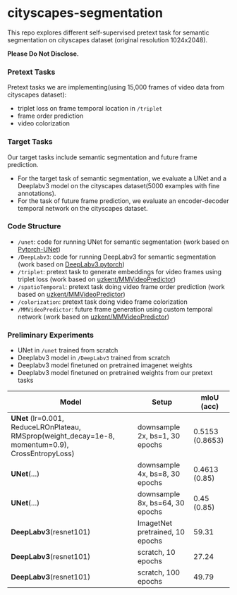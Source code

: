 # cityscapes-segmentation

This repo explores different self-supervised pretext task for semantic segmentation on cityscapes dataset (original resolution 1024x2048).

**Please Do Not Disclose.** 

### Pretext Tasks
Pretext tasks we are implementing(using 15,000 frames of video data from cityscapes dataset):

* triplet loss on frame temporal location in `/triplet`
* frame order prediction
* video colorization

### Target Tasks
Our target tasks include semantic segmentation and future frame prediction.

* For the target task of semantic segmentation, we evaluate a UNet and a Deeplabv3 model on the cityscapes dataset(5000 examples with fine annotations).
* For the task of future frame prediction, we evaluate an encoder-decoder temporal network on the cityscapes dataset.

### Code Structure

* `/unet`: code for running UNet for semantic segmentation (work based on [Pytorch-UNet](https://github.com/milesial/Pytorch-UNet))
* `/DeepLabv3`: code for running DeepLabv3 for semantic segmentation (work based on [DeepLabv3.pytorch](https://github.com/chenxi116/DeepLabv3.pytorch))
* `/triplet`: pretext task to generate embeddings for video frames using triplet loss (work based on [uzkent/MMVideoPredictor](https://github.com/uzkent/MMVideoPredictor))
* `/spatioTemporal`: pretext task doing video frame order prediction (work based on [uzkent/MMVideoPredictor](https://github.com/uzkent/MMVideoPredictor))
* `/colorization`: pretext task doing video frame colorization 
* `/MMVideoPredictor`: future frame generation using custom temporal network (work based on [uzkent/MMVideoPredictor](https://github.com/uzkent/MMVideoPredictor))

### Preliminary Experiments

* UNet in `/unet` trained from scratch 
* Deeplabv3 model in `/DeepLabv3` trained from scratch 
* Deeplabv3 model finetuned on pretrained imagenet weights
* Deeplabv3 model finetuned on pretrained weights from our pretext tasks

Model  | Setup | mIoU (acc)
------------- | ------------- | ---
**UNet** (lr=0.001, ReduceLROnPlateau, RMSprop(weight_decay=1e-8, momentum=0.9), CrossEntropyLoss) | downsample 2x, bs=1, 30 epochs | 0.5153 (0.8653)
**UNet**(...) | downsample 4x, bs=8, 30 epochs | 0.4613 (0.85)
**UNet**(...)  | downsample 8x, bs=64, 30 epochs | 0.45 (0.85)
**DeepLabv3**(resnet101) | ImagetNet pretrained, 10 epochs | 59.31
**DeepLabv3**(resnet101) | scratch, 10 epochs | 27.24
**DeepLabv3**(resnet101) | scratch, 100 epochs | 49.79